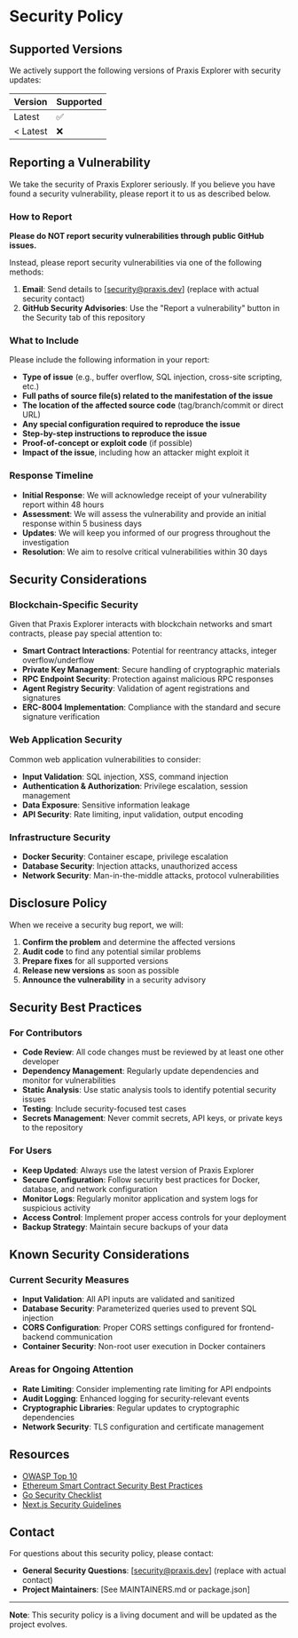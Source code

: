 # Security Policy

## Supported Versions

We actively support the following versions of Praxis Explorer with security updates:

| Version | Supported          |
| ------- | ------------------ |
| Latest  | :white_check_mark: |
| < Latest| :x:                |

## Reporting a Vulnerability

We take the security of Praxis Explorer seriously. If you believe you have found a security vulnerability, please report it to us as described below.

### How to Report

**Please do NOT report security vulnerabilities through public GitHub issues.**

Instead, please report security vulnerabilities via one of the following methods:

1. **Email**: Send details to [security@praxis.dev] (replace with actual security contact)
2. **GitHub Security Advisories**: Use the "Report a vulnerability" button in the Security tab of this repository

### What to Include

Please include the following information in your report:

- **Type of issue** (e.g., buffer overflow, SQL injection, cross-site scripting, etc.)
- **Full paths of source file(s) related to the manifestation of the issue**
- **The location of the affected source code** (tag/branch/commit or direct URL)
- **Any special configuration required to reproduce the issue**
- **Step-by-step instructions to reproduce the issue**
- **Proof-of-concept or exploit code** (if possible)
- **Impact of the issue**, including how an attacker might exploit it

### Response Timeline

- **Initial Response**: We will acknowledge receipt of your vulnerability report within 48 hours
- **Assessment**: We will assess the vulnerability and provide an initial response within 5 business days
- **Updates**: We will keep you informed of our progress throughout the investigation
- **Resolution**: We aim to resolve critical vulnerabilities within 30 days

## Security Considerations

### Blockchain-Specific Security

Given that Praxis Explorer interacts with blockchain networks and smart contracts, please pay special attention to:

- **Smart Contract Interactions**: Potential for reentrancy attacks, integer overflow/underflow
- **Private Key Management**: Secure handling of cryptographic materials
- **RPC Endpoint Security**: Protection against malicious RPC responses
- **Agent Registry Security**: Validation of agent registrations and signatures
- **ERC-8004 Implementation**: Compliance with the standard and secure signature verification

### Web Application Security

Common web application vulnerabilities to consider:

- **Input Validation**: SQL injection, XSS, command injection
- **Authentication & Authorization**: Privilege escalation, session management
- **Data Exposure**: Sensitive information leakage
- **API Security**: Rate limiting, input validation, output encoding

### Infrastructure Security

- **Docker Security**: Container escape, privilege escalation
- **Database Security**: Injection attacks, unauthorized access
- **Network Security**: Man-in-the-middle attacks, protocol vulnerabilities

## Disclosure Policy

When we receive a security bug report, we will:

1. **Confirm the problem** and determine the affected versions
2. **Audit code** to find any potential similar problems
3. **Prepare fixes** for all supported versions
4. **Release new versions** as soon as possible
5. **Announce the vulnerability** in a security advisory

## Security Best Practices

### For Contributors

- **Code Review**: All code changes must be reviewed by at least one other developer
- **Dependency Management**: Regularly update dependencies and monitor for vulnerabilities
- **Static Analysis**: Use static analysis tools to identify potential security issues
- **Testing**: Include security-focused test cases
- **Secrets Management**: Never commit secrets, API keys, or private keys to the repository

### For Users

- **Keep Updated**: Always use the latest version of Praxis Explorer
- **Secure Configuration**: Follow security best practices for Docker, database, and network configuration
- **Monitor Logs**: Regularly monitor application and system logs for suspicious activity
- **Access Control**: Implement proper access controls for your deployment
- **Backup Strategy**: Maintain secure backups of your data

## Known Security Considerations

### Current Security Measures

- **Input Validation**: All API inputs are validated and sanitized
- **Database Security**: Parameterized queries used to prevent SQL injection
- **CORS Configuration**: Proper CORS settings configured for frontend-backend communication
- **Container Security**: Non-root user execution in Docker containers

### Areas for Ongoing Attention

- **Rate Limiting**: Consider implementing rate limiting for API endpoints
- **Audit Logging**: Enhanced logging for security-relevant events
- **Cryptographic Libraries**: Regular updates to cryptographic dependencies
- **Network Security**: TLS configuration and certificate management

## Resources

- [OWASP Top 10](https://owasp.org/www-project-top-ten/)
- [Ethereum Smart Contract Security Best Practices](https://consensys.github.io/smart-contract-best-practices/)
- [Go Security Checklist](https://github.com/securego/gosec)
- [Next.js Security Guidelines](https://nextjs.org/docs/advanced-features/security-headers)

## Contact

For questions about this security policy, please contact:
- **General Security Questions**: [security@praxis.dev] (replace with actual contact)
- **Project Maintainers**: [See MAINTAINERS.md or package.json]

---

**Note**: This security policy is a living document and will be updated as the project evolves.
